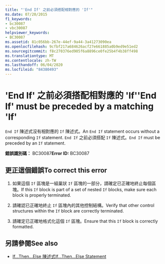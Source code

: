 ```yaml
---
title: "'End If' 之前必須搭配相對應的 'If'"
ms.date: 07/20/2015
f1_keywords:
- bc30087
- vbc30087
helpviewer_keywords:
- BC30087
ms.assetid: 81c056bb-267e-44ef-9a44-3a41273090ea
ms.openlocfilehash: 9cfbf217a684626acf27e661885a0b9ed9e51ed2
ms.sourcegitcommit: f8c270376ed905f6a8896ce0fe25b4f4b38ff498
ms.translationtype: MT
ms.contentlocale: zh-TW
ms.lasthandoff: 06/04/2020
ms.locfileid: "84380493"
---
```

# <a name="end-if-must-be-preceded-by-a-matching-if"></a><span data-ttu-id="137ea-102">'End If' 之前必須搭配相對應的 'If'</span><span class="sxs-lookup"><span data-stu-id="137ea-102">'End If' must be preceded by a matching 'If'</span></span>
<span data-ttu-id="137ea-103">`End If` 陳述式沒有相對應的 `If` 陳述式。</span><span class="sxs-lookup"><span data-stu-id="137ea-103">An `End If` statement occurs without a corresponding `If` statement.</span></span> <span data-ttu-id="137ea-104">`End If` 之前必須搭配 `If` 陳述式。</span><span class="sxs-lookup"><span data-stu-id="137ea-104">`End If` must be preceded by an `If` statement.</span></span>  
  
 <span data-ttu-id="137ea-105">**錯誤識別碼：** BC30087</span><span class="sxs-lookup"><span data-stu-id="137ea-105">**Error ID:** BC30087</span></span>  
  
## <a name="to-correct-this-error"></a><span data-ttu-id="137ea-106">更正這個錯誤</span><span class="sxs-lookup"><span data-stu-id="137ea-106">To correct this error</span></span>  
  
1. <span data-ttu-id="137ea-107">如果這個 `If` 區塊是一組巢狀 `If` 區塊的一部分，請確定已正確地終止每個區塊。</span><span class="sxs-lookup"><span data-stu-id="137ea-107">If this `If` block is part of a set of nested `If` blocks, make sure each block is properly terminated.</span></span>  
  
2. <span data-ttu-id="137ea-108">請確認已正確地終止 `If` 區塊內的其他控制結構。</span><span class="sxs-lookup"><span data-stu-id="137ea-108">Verify that other control structures within the `If` block are correctly terminated.</span></span>  
  
3. <span data-ttu-id="137ea-109">請確定已正確地格式化這個 `If` 區塊。</span><span class="sxs-lookup"><span data-stu-id="137ea-109">Ensure that this `If` block is correctly formatted.</span></span>  
  
## <a name="see-also"></a><span data-ttu-id="137ea-110">另請參閱</span><span class="sxs-lookup"><span data-stu-id="137ea-110">See also</span></span>

- [<span data-ttu-id="137ea-111">If...Then...Else 陳述式</span><span class="sxs-lookup"><span data-stu-id="137ea-111">If...Then...Else Statement</span></span>](../language-reference/statements/if-then-else-statement.md)
